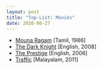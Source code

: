 ```yaml
---
layout: post
title: "Top-List: Movies"
date: 2020-06-27
---
```


* [Mouna Ragam](https://www.primevideo.com/detail/0KN7YBDJ8UZNMGZZ4U1PPTSRT0/) [Tamil, 1986]
* [The Dark Knight](https://www.primevideo.com/detail/0QSTXR0EXWWYI4D3UGMLFM4A0Q) [English, 2008]
* [The Prestige](https://www.primevideo.com/detail/0NHF8XHW3MHY857TGPSWTYCXTI) [English, 2006]
* [Traffic](https://www.hotstar.com/in/movies/traffic/1000100644) [Malayalam, 2011]